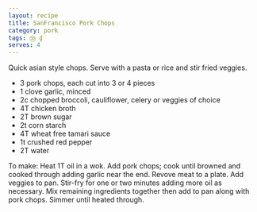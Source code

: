 ```yaml
---
layout: recipe
title: SanFrancisco Pork Chops
category: pork
tags: ㉚ ɠ
serves: 4
---
```

Quick asian style chops. Serve with a pasta or rice and stir fried veggies.

- 3 pork chops, each cut into 3 or 4 pieces
- 1 clove garlic, minced
- 2c chopped broccoli, cauliflower, celery or veggies of choice
- 4T chicken broth
- 2T brown sugar
- 2t corn starch 
- 4T wheat free tamari sauce 
- 1t crushed red pepper
- 2T water

To make: Heat 1T oil in a wok. Add pork chops; cook until browned and cooked through adding garlic near the end. Revove meat to a plate.  Add veggies to pan. Stir-fry for one or two minutes adding more oil as necessary. Mix remaining ingredients together then add to pan along with pork chops. Simmer until heated through.
